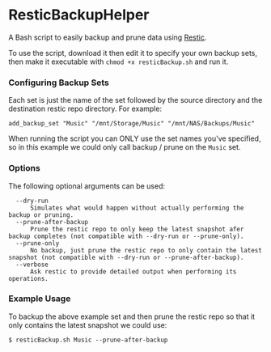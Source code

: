 # ResticBackupHelper

A Bash script to easily backup and prune data using [Restic](https://restic.net/).

To use the script, download it then edit it to specify your own backup sets, then make it executable with `chmod +x resticBackup.sh` and run it.

### Configuring Backup Sets

Each set is just the name of the set followed by the source directory and the destination restic repo directory. For example:
```
add_backup_set "Music" "/mnt/Storage/Music" "/mnt/NAS/Backups/Music"
```

When running the script you can ONLY use the set names you've specified, so in this example we could only call backup / prune on the `Music` set.

### Options

The following optional arguments can be used:
```
  --dry-run
      Simulates what would happen without actually performing the backup or pruning.
  --prune-after-backup
      Prune the restic repo to only keep the latest snapshot afer backup completes (not compatible with --dry-run or --prune-only).
  --prune-only
      No backup, just prune the restic repo to only contain the latest snapshot (not compatible with --dry-run or --prune-after-backup).    
  --verbose
      Ask restic to provide detailed output when performing its operations.
```

### Example Usage

To backup the above example set and then prune the restic repo so that it only contains the latest snapshot we could use:
```
$ resticBackup.sh Music --prune-after-backup
```
